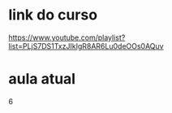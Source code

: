 # link do curso
https://www.youtube.com/playlist?list=PLjS7DS1TxzJIkIgR8AR6Lu0deOOs0AQuv  

# aula atual
6
